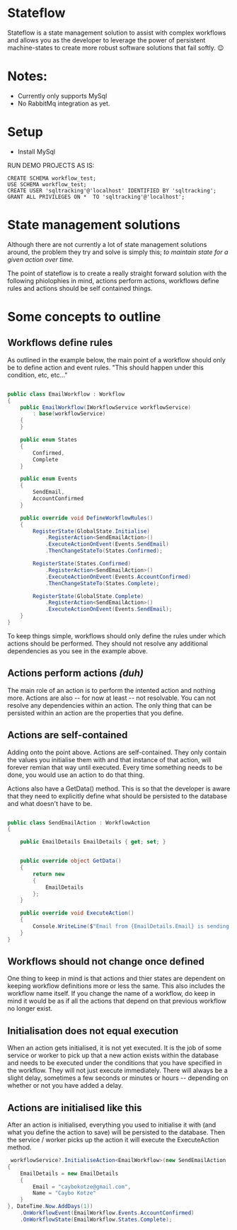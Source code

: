 # Stateflow
Stateflow is a state management solution to assist with complex workflows and allows you as the developer to leverage the power of persistent machine-states to create more robust software solutions that fail softly. 😉

# Notes:
- Currently only supports MySql
- No RabbitMq integration as yet.

# Setup
- Install MySql

RUN DEMO PROJECTS AS IS:
```mysql
CREATE SCHEMA workflow_test;
USE SCHEMA workflow_test;
CREATE USER 'sqltracking'@'localhost' IDENTIFIED BY 'sqltracking';
GRANT ALL PRIVILEGES ON *  TO 'sqltracking'@'localhost';
```

# State management solutions

Although there are not currently a lot of state management solutions around, the problem they try and solve is simply this; *to maintain state for a given action over time.*

The point of stateflow is to create a really straight forward solution with the following phiolophies in mind, actions perform actions, workflows define rules and actions should be self contained things.

# Some concepts to outline

## Workflows define rules

As outlined in the example below, the main point of a workflow should only be to define action and event rules. "This should happen under this condition, etc, etc..."

```csharp

public class EmailWorkflow : Workflow
{
    public EmailWorkflow(IWorkflowService workflowService)
        : base(workflowService)
    {
    }

    public enum States
    {
        Confirmed,
        Complete
    }

    public enum Events
    {
        SendEmail,
        AccountConfirmed
    }

    public override void DefineWorkflowRules()
    {
        RegisterState(GlobalState.Initialise)
            .RegisterAction<SendEmailAction>()
            .ExecuteActionOnEvent(Events.SendEmail)
            .ThenChangeStateTo(States.Confirmed);

        RegisterState(States.Confirmed)
            .RegisterAction<SendEmailAction>()
            .ExecuteActionOnEvent(Events.AccountConfirmed)
            .ThenChangeStateTo(States.Complete);

        RegisterState(GlobalState.Complete)
            .RegisterAction<SendEmailAction>()
            .ExecuteActionOnEvent(Events.SendEmail);
    }
}

```

To keep things simple, workflows should only define the rules under which actions should be performed. They should not resolve any additional dependencies as you see in the example above.

## Actions perform actions *(duh)*

The main role of an action is to perform the intented action and nothing more. Actions are also -- for now at least -- not resolvable. You can not resolve any dependencies within an action. The only thing that can be persisted within an action are the properties that you define.

## Actions are self-contained

Adding onto the point above. Actions are self-contained. They only contain the values you initialise them with and that instance of that action, will forever remian that way until executed. Every time something needs to be done, you would use an action to do that thing.

Actions also have a GetData() method. This is so that the developer is aware that they need to explicitly define what should be persisted to the database and what doesn't have to be.

```csharp

public class SendEmailAction : WorkflowAction
{

    public EmailDetails EmailDetails { get; set; }


    public override object GetData()
    {
        return new
        {
            EmailDetails
        };
    }

    public override void ExecuteAction()
    {
        Console.WriteLine($"Email from {EmailDetails.Email} is sending to {EmailDetails.Name}");
    }
}

```

## Workflows should not change once defined

One thing to keep in mind is that actions and thier states are dependent on keeping workflow definitions more or less the same. This also includes the workflow name itself. If you change the name of a workflow, do keep in mind it would be as if all the actions that depend on that previous workflow no longer exist.

## Initialisation does not equal execution

When an action gets initialised, it is not yet executed. It is the job of some service or worker to pick up that a new action exists within the database and needs to be executed under the conditions that you have specified in the workflow. They will not just execute immediately. There will always be a slight delay, sometimes a few seconds or minutes or hours -- depending on whether or not you have added a delay.

## Actions are initialised like this

After an action is initialised, everything you used to initialise it with (and what you define the action to save) will be persisted to the database. Then the service / worker picks up the action it will execute the ExecuteAction method.

```csharp
 workflowService?.InitialiseAction<EmailWorkflow>(new SendEmailAction
{
    EmailDetails = new EmailDetails
    {
        Email = "caybokotze@gmail.com",
        Name = "Caybo Kotze"
    }
}, DateTime.Now.AddDays(1))
    .OnWorkflowEvent(EmailWorkflow.Events.AccountConfirmed)
    .OnWorkflowState(EmailWorkflow.States.Complete);
```
